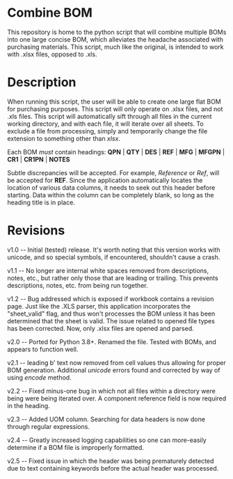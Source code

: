 # Combine BOM
This repository is home to the python script that will combine multiple BOMs into one large concise BOM, which alleviates the headache associated with purchasing materials. This script, much like the original, is intended to work with .xlsx files, opposed to .xls.  

# Description 
When running this script, the user will be able to create one large flat BOM for purchasing purposes.  This script will only operate on .xlsx files, and not .xls files. This script will automatically sift through all files in the current working directory, and with each file, it will iterate over all sheets.  To exclude a file from processing, simply and temporarily change the file extension to something other than _xlsx_.  

Each BOM _must_ contain headings: __QPN__ | __QTY__ | __DES__ | __REF__ | __MFG__ | __MFGPN__ | __CR1__ | __CR1PN__ | __NOTES__ 

Subtle discrepancies will be accepted.  For example, _Reference_ or _Ref_, will be accepted for __REF__.  Since the application automatically locates the location of various data columns, it needs to seek out this header before starting. Data within the column can be completely blank, so long as the heading title is in place.  

# Revisions
v1.0 -- Initial (tested) release.  It's worth noting that this version works with unicode, and so special symbols, if encountered, shouldn't cause a crash.  

v1.1 -- No longer are internal white spaces removed from descriptions, notes, etc., but rather only those that are leading or trailing.  This prevents descriptions, notes, etc. from being run together.

v1.2 -- Bug addressed which is exposed if workbook contains a revision page.  Just like the .XLS parser, this application incorporates the "sheet_valid" flag, and thus won't processes the BOM unless it has been determined that the sheet is valid.  The issue related to opened file types has been corrected.  Now, only .xlsx files are opened and parsed.  

v2.0 -- Ported for Python 3.8+.  Renamed the file.  Tested with BOMs, and appears to function well. 

v2.1 -- leading b' text now removed from cell values thus allowing for proper BOM generation.  Additional _unicode_ errors found and corrected by way of using _encode_ method. 

v2.2 -- Fixed minus-one bug in which not all files within a directory were being  were being iterated over.  A component reference field is now required in the heading.  

v2.3 -- Added UOM column.  Searching for data headers is now done through regular expressions.  

v2.4 -- Greatly increased logging capabilities so one can more-easily determine if a BOM file is improperly formatted.  

v2.5 -- Fixed issue in which the header was being prematurely detected due to text containing keywords before the actual header was processed.  